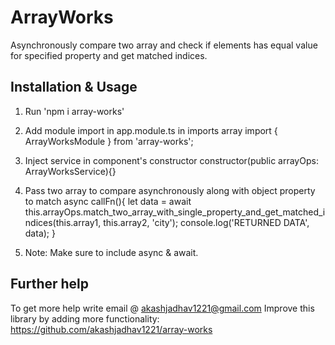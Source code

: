 # ArrayWorks

Asynchronously compare two array and check if elements has equal value for specified property and get matched indices.

## Installation & Usage

1. Run 'npm i array-works'

2. Add module import in app.module.ts in imports array
import { ArrayWorksModule } from 'array-works';

3. Inject service in component's constructor
constructor(public arrayOps: ArrayWorksService){}

4. Pass two array to compare asynchronously along with object property to match
    async callFn(){
        let data = await this.arrayOps.match_two_array_with_single_property_and_get_matched_indices(this.array1, this.array2, 'city');
        console.log('RETURNED DATA', data);
    }

5. Note: Make sure to include async & await.


## Further help

To get more help write email @ akashjadhav1221@gmail.com
Improve this library by adding more functionality: https://github.com/akashjadhav1221/array-works 

